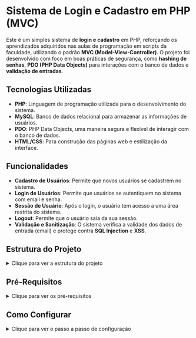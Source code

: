 # **Sistema de Login e Cadastro em PHP (MVC)**

Este é um simples sistema de **login e cadastro** em PHP, reforçando os aprendizados adquiridos nas aulas de programação em scripts da faculdade, utilizando o padrão **MVC (Model-View-Controller)**. O projeto foi desenvolvido com foco em boas práticas de segurança, como **hashing de senhas**, **PDO (PHP Data Objects)** para interações com o banco de dados e **validação de entradas**.

## **Tecnologias Utilizadas**

- **PHP**: Linguagem de programação utilizada para o desenvolvimento do sistema.
- **MySQL**: Banco de dados relacional para armazenar as informações de usuários.
- **PDO**: PHP Data Objects, uma maneira segura e flexível de interagir com o banco de dados.
- **HTML/CSS**: Para construção das páginas web e estilização da interface.


## **Funcionalidades**

- **Cadastro de Usuários**: Permite que novos usuários se cadastrem no sistema.
- **Login de Usuários**: Permite que usuários se autentiquem no sistema com email e senha.
- **Sessão de Usuário**: Após o login, o usuário tem acesso a uma área restrita do sistema.
- **Logout**: Permite que o usuário saia da sua sessão.
- **Validação e Sanitização**: O sistema verifica a validade dos dados de entrada (email) e protege contra **SQL Injection** e **XSS**.


## **Estrutura do Projeto**

<details>
<summary>Clique para ver a estrutura do projeto</summary>

- **Model**: Lógica de negócios, como autenticação de usuários e interações com o banco de dados.
  - `User.php`: Contém os métodos para autenticar e registrar usuários no banco de dados.
  - `Database.php`: Conexão com o banco de dados MySQL usando PDO.
  
- **Controller**: Gerencia as requisições, processa os dados e carrega as views.
  - `AuthController.php`: Controlador que lida com as ações de login e registro de usuários.

- **View**: Páginas HTML que exibem a interface com o usuário.
  - `login.php`: Página de login.
  - `register.php`: Página de cadastro.
  - `home.php`: Página principal, exibida após o login com boas-vindas.
  
- **config.php**: Arquivo de configuração, que define o autoload para carregar as classes automaticamente.
- **index.php**: Funciona como o **Front Controller**. Ele lida com todas as requisições e decide qual ação o controlador deve tomar com base na URL ou parâmetros da requisição (como `action=login` ou `action=register`).

</details>

## **Pré-Requisitos**

<details>
<summary>Clique para ver os pré-requisitos</summary>

- **XAMPP** ou **WAMP** (ou outro servidor Apache com PHP e MySQL) instalado.
- Banco de dados MySQL configurado.

</details>

## **Como Configurar**

<details>
<summary>Clique para ver o passo a passo de configuração</summary>

### 1. **Clone o repositório**

### 2. **Configuração do Banco de Dados**

Crie um banco de dados MySQL chamado `login` e execute o seguinte SQL para criar a tabela de usuários:

```sql
CREATE TABLE users (
    id INT AUTO_INCREMENT PRIMARY KEY,
    name VARCHAR(100) NOT NULL,
    email VARCHAR(120) NOT NULL UNIQUE,
    password VARCHAR(255) NOT NULL
);
```

### 3. **Configuração do Arquivo `config.php`**

No arquivo `config.php`, você pode ajustar as configurações do banco de dados conforme necessário. Por padrão, está configurado para usar **localhost** e as credenciais padrão do MySQL (usuário: `root`, senha: vazia).

```php
define('HOST', 'localhost');
define('DBNAME', 'login');
define('USER', 'root');
define('PASSWORD', '');
```

### 4. **Inicie o Servidor Apache e MySQL no XAMPP**

### 5. **Acesse o Sistema**
</details>
